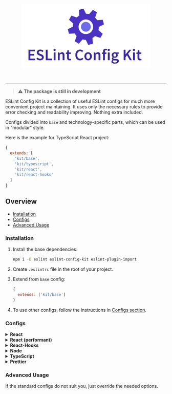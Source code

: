 <p align="center">
  <img src="./logo.png" alt="ESLint Config Kit" />
</p>

<br>

---
> :warning: **The package is still in development**

ESLint Config Kit is a collection of useful ESLint configs for much more convenient project maintaining. It uses only the necessary rules to provide error checking and readability improving. Nothing extra included.

Configs divided into `base` and technology-specific parts, which can be used in "modular" style.

Here is the example for TypeScript React project:

```js
{
  extends: [
    'kit/base',
    'kit/typescript',
    'kit/react',
    'kit/react-hooks'
  ]
}
```

## Overview

- [Installation](#installation)
- [Configs](#configs)
- [Advanced Usage](#advanced-usage)

### Installation

1. Install the base dependencies:
   ```sh
   npm i -D eslint eslint-config-kit eslint-plugin-import
   ```

2. Create `.eslintrc` file in the root of your project.

3. Extend from `base` config:
   ```js
   {
     extends: ['kit/base']
   }
   ```

4. To use other configs, follow the instructions in [Configs section](#configs).

### Configs

<details>
<summary><b>React</b></summary>

1. Install dependencies:
   ```sh
   npm i -D babel-eslint eslint-plugin-react
   ```

   **Note:** this config uses babel-eslint parser by default. It requires `babel/core@>=7.2.0` and a valid Babel configuration file to run. If you do not have this already set up, please see the [Babel Usage Guide](https://babeljs.io/docs/en/usage).

2. Extend from `react` config:
   ```js
   {
     extends: [
      'kit/base',
   +  'kit/react'
     ]
   }
   ```

3. Enable `react-hooks` config if you use hooks.

</details>

<details>
<summary><b>React (performant)</b></summary>

Differences with `react` config:

- Disallow using the array indexes for `key` prop.
- Disallow to use arrow functions in jsx, except for DOM components like `button`.
- Disallow to use props spreading (`{...props}`) in jsx, except for DOM components like `button`.

1. Install `react` config dependencies.

2. Extend from `react/performant` config (or replace `react` config with it):
   ```js
   {
     extends: [
      'kit/base',
   -  'kit/react',
   +  'kit/react/performant'
     ]
   }
   ```

3. Enable `react-hooks` config if you use hooks.

</details>

<details>
<summary><b>React-Hooks</b></summary>

1. Install `react` config.

2. Install dependencies:
   ```sh
   npm i -D eslint-plugin-react-hooks
   ```

3. Extend from `react-hooks` config:
   ```js
   {
     extends: [
      'kit/base',
      'kit/react',
   +  'kit/react-hooks'
     ]
   }
   ```

</details>

<details>
<summary><b>Node</b></summary>

This config just enables the `node` env, it doesn't add any rules.

1. Extend from `node` config:
   ```js
   {
     extends: [
      'kit/base',
   +  'kit/node'
     ]
   }
   ```

</details>

<details>
<summary><b>TypeScript</b></summary>

This config just enables the `node` env, it doesn't add any rules.

1. Install dependencies:
   ```sh
   npm i -D @typescript-eslint/parser @typescript-eslint/eslint-config
   ```

2. Extend from `typescript` config:
   ```js
   {
     extends: [
      'kit/base',
   +  'kit/typescript'
     ]
   }
   ```

</details>

<details>
<summary><b>Prettier</b></summary>

This config just enables the `prettier` plugin and adds `prettier/prettier` rule.

1. Install dependencies:
   ```sh
   npm i -D prettier eslint-plugin-prettier
   ```

2. Extend from `prettier` config:
   ```js
   {
     extends: [
      'kit/base',
   +  'kit/prettier'
     ]
   }
   ```

3. Create `.prettierrc` file in the root of your project add specify your formatting settings.

4. (optional) Use the recommended settings:
   ```js
   {
     "semi": false,
     "singleQuote": true,
     "tabWidth": 2,
     "quoteProps": "consistent",
     "trailingComma": "all",
     "endOfLine": "lf"
   } 
   ```

</details>

### Advanced Usage

If the standard configs do not suit you, just override the needed options.